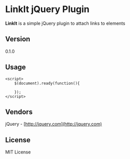 # LinkIt jQuery Plugin

**LinkIt** is a simple jQuery plugin to attach links to elements

## Version
0.1.0

## Usage

    <script>
        $(document).ready(function(){

        });
    </script>

## Vendors
jQuery - [http://jquery.com](http://jquery.com)

## License
MIT License




